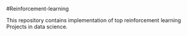 #Reinforcement-learning

This repository contains implementation of top reinforcement learning Projects in data science. 

